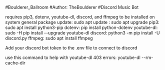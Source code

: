 #Boulderer_Ballroom
#Author: TheBoulderer
#Discord Music Bot


requires pip3, dotenv, youtube-dl, discord, and ffmpeg to be installed on system
general package update: sudo apt update
: sudo apt upgrade
pip3: sudo apt install python3-pip
dotenv: pip install python-dotenv
youtube-dl: sudo -H pip install --upgrade youtube-dl
discord: python3 -m pip install -U discord.py
ffmpeg: sudo apt install ffmpeg

Add your discord bot token to the .env file to connect to discord

use this command to help with youtube-dl 403 errors: youtube-dl --rm-cache-dir
